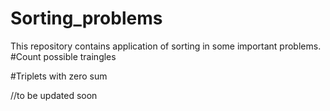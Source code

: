 # Sorting_problems
This repository contains application of sorting in some important problems.
#Count possible traingles

#Triplets with zero sum

//to be updated soon
